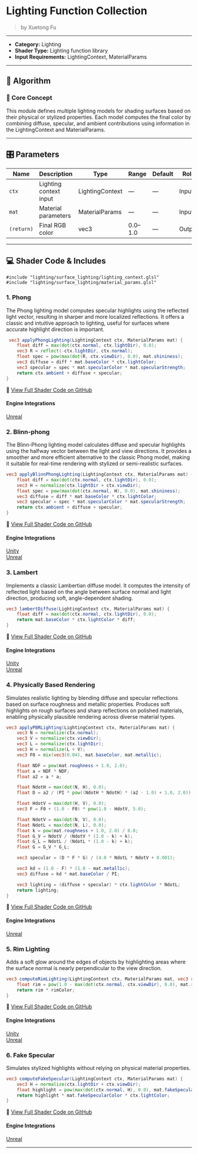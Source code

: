 <div class="container">
    <h1 class="main-heading">Lighting Function Collection</h1>
    <blockquote class="author">by Xuetong Fu</blockquote>
</div>

---

- **Category:** Lighting
- **Shader Type:** Lighting function library
- **Input Requirements:** LightingContext, MaterialParams
---

## 🧠 Algorithm

### 🔷 Core Concept

This module defines multiple lighting models for shading surfaces based on their physical or stylized properties. Each model computes the final color by combining diffuse, specular, and ambient contributions using information in the LightingContext and MaterialParams.

---
## 🎛️ Parameters

| Name       | Description            | Type             | Range | Default | Role     |
|------------|------------------------|------------------|-------|---------|----------|
| `ctx`      | Lighting context input | LightingContext  | —     | —       | Input    |
| `mat`      | Material parameters    | MaterialParams   | —     | —       | Input    |
| `(return)` | Final RGB color        | vec3             | 0.0–1.0 | —       | Output   |


---

## 💻 Shader Code & Includes

```
#include "lighting/surface_lighting/lighting_context.glsl"
#include "lighting/surface_lighting/material_params.glsl"
```

### 1. Phong
The Phong lighting model computes specular highlights using the reflected light vector, resulting in sharper and more localized reflections. It offers a classic and intuitive approach to lighting, useful for surfaces where accurate highlight direction is important.

<!--
if you want to put small code snippet
-->
```glsl
 vec3 applyPhongLighting(LightingContext ctx, MaterialParams mat) {
    float diff = max(dot(ctx.normal, ctx.lightDir), 0.0);
    vec3 R = reflect(-ctx.lightDir, ctx.normal);
    float spec = pow(max(dot(R, ctx.viewDir), 0.0), mat.shininess); 
    vec3 diffuse = diff * mat.baseColor * ctx.lightColor;
    vec3 specular = spec * mat.specularColor * mat.specularStrength;
    return ctx.ambient + diffuse + specular;
}
```
🔗 [View Full Shader Code on GitHub](https://github.com/friedaxvictoria/procedural_shader_framework/blob/main/shaders/shaders/lighting/surface_lighting/phong.glsl)
#### Engine Integrations

<div class="button-row">
  <a class="md-button" href="../../engines/unreal/lighting/PhongLighting.md">Unreal</a>
</div>

### 2. Blinn-phong
The Blinn-Phong lighting model calculates diffuse and specular highlights using the halfway vector between the light and view directions. It provides a smoother and more efficient alternative to the classic Phong model, making it suitable for real-time rendering with stylized or semi-realistic surfaces.

<!--
if you want to put small code snippet
-->
```glsl
vec3 applyBlinnPhongLighting(LightingContext ctx, MaterialParams mat) {
    float diff = max(dot(ctx.normal, ctx.lightDir), 0.0); 
    vec3 H = normalize(ctx.lightDir + ctx.viewDir); 
    float spec = pow(max(dot(ctx.normal, H), 0.0), mat.shininess); 
    vec3 diffuse = diff * mat.baseColor * ctx.lightColor;
    vec3 specular = spec * mat.specularColor * mat.specularStrength;
    return ctx.ambient + diffuse + specular;
}
```
🔗 [View Full Shader Code on GitHub](https://github.com/friedaxvictoria/procedural_shader_framework/blob/main/shaders/shaders/lighting/surface_lighting/blinn_phong.glsl)

#### Engine Integrations

<div class="button-row">
  <a class="md-button" href="../../../engines/unity/lighting/blinnPhongLight">Unity</a>
</div>

<div class="button-row">
  <a class="md-button" href="../../engines/unreal/lighting/blinnPhongLight.md">Unreal</a>
</div>

### 3. Lambert
Implements a classic Lambertian diffuse model. It computes the intensity of reflected light based on the angle between surface normal and light direction, producing soft, angle-dependent shading.

<!--
if you want to put small code snippet
-->
```glsl
vec3 lambertDiffuse(LightingContext ctx, MaterialParams mat) {
    float diff = max(dot(ctx.normal, ctx.lightDir), 0.0);
    return mat.baseColor * ctx.lightColor * diff;
}
```
🔗 [View Full Shader Code on GitHub](https://github.com/friedaxvictoria/procedural_shader_framework/blob/main/shaders/shaders/lighting/surface_lighting/lambert.glsl)

#### Engine Integrations

<div class="button-row">
  <a class="md-button" href="../../../engines/unity/lighting/lambLight">Unity</a>
</div>

<div class="button-row">
  <a class="md-button" href="../../engines/unreal/lighting/lambLight.md">Unreal</a>
</div>

### 4. Physically Based Rendering
Simulates realistic lighting by blending diffuse and specular reflections based on surface roughness and metallic properties. Produces soft highlights on rough surfaces and sharp reflections on polished materials, enabling physically plausible rendering across diverse material types.

<!--
if you want to put small code snippet
-->
```glsl
vec3 applyPBRLighting(LightingContext ctx, MaterialParams mat) {
    vec3 N = normalize(ctx.normal);
    vec3 V = normalize(ctx.viewDir);
    vec3 L = normalize(ctx.lightDir);
    vec3 H = normalize(L + V);
    vec3 F0 = mix(vec3(0.04), mat.baseColor, mat.metallic);

    float NDF = pow(mat.roughness + 1.0, 2.0);
    float a = NDF * NDF;
    float a2 = a * a;

    float NdotH = max(dot(N, H), 0.0);
    float D = a2 / (PI * pow((NdotH * NdotH) * (a2 - 1.0) + 1.0, 2.0));

    float HdotV = max(dot(H, V), 0.0);
    vec3 F = F0 + (1.0 - F0) * pow(1.0 - HdotV, 5.0);

    float NdotV = max(dot(N, V), 0.0);
    float NdotL = max(dot(N, L), 0.0);
    float k = pow(mat.roughness + 1.0, 2.0) / 8.0;
    float G_V = NdotV / (NdotV * (1.0 - k) + k);
    float G_L = NdotL / (NdotL * (1.0 - k) + k);
    float G = G_V * G_L;

    vec3 specular = (D * F * G) / (4.0 * NdotL * NdotV + 0.001);

    vec3 kd = (1.0 - F) * (1.0 - mat.metallic);
    vec3 diffuse = kd * mat.baseColor / PI;

    vec3 lighting = (diffuse + specular) * ctx.lightColor * NdotL;
    return lighting;
}
```
🔗 [View Full Shader Code on GitHub](https://github.com/friedaxvictoria/procedural_shader_framework/blob/main/shaders/shaders/lighting/surface_lighting/pbr.glsl)

#### Engine Integrations

<div class="button-row">
  <a class="md-button" href="../../engines/unreal/lighting/PBRLighting.md">Unreal</a>
</div>

### 5. Rim Lighting
Adds a soft glow around the edges of objects by highlighting areas where the surface normal is nearly perpendicular to the view direction.

<!--
if you want to put small code snippet
-->
```glsl
vec3 computeRimLighting(LightingContext ctx, MaterialParams mat, vec3 rimColor) {
    float rim = pow(1.0 - max(dot(ctx.normal, ctx.viewDir), 0.0), mat.rimPower);
    return rim * rimColor;
}
```
🔗 [View Full Shader Code on GitHub](https://github.com/friedaxvictoria/procedural_shader_framework/blob/main/shaders/shaders/lighting/surface_lighting/rim_lighting.glsl)

#### Engine Integrations

<div class="button-row">
  <a class="md-button" href="../../../engines/unity/lighting/rimLight">Unity</a>
</div>

<div class="button-row">
  <a class="md-button" href="../../engines/unreal/lighting/rimLight.md">Unreal</a>
</div>

### 6. Fake Specular
Simulates stylized highlights without relying on physical material properties. 

<!--
if you want to put small code snippet
-->
```glsl
vec3 computeFakeSpecular(LightingContext ctx, MaterialParams mat) {
    vec3 H = normalize(ctx.lightDir + ctx.viewDir);
    float highlight = pow(max(dot(ctx.normal, H), 0.0), mat.fakeSpecularPower);
    return highlight * mat.fakeSpecularColor * ctx.lightColor;
}
```
🔗 [View Full Shader Code on GitHub](https://github.com/friedaxvictoria/procedural_shader_framework/blob/main/shaders/shaders/lighting/surface_lighting/fake_specular.glsl)

#### Engine Integrations

<div class="button-row">
  <a class="md-button" href="../../engines/unreal/lighting/fakeSpecular.md">Unreal</a>
</div>

---
